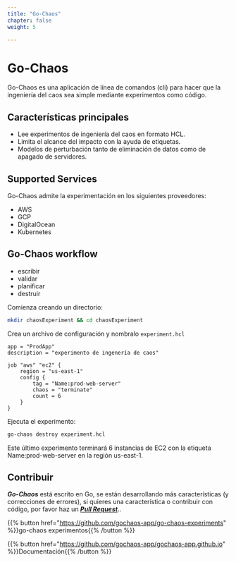```yaml
---
title: "Go-Chaos"
chapter: false
weight: 5

---
```

# Go-Chaos
Go-Chaos es una aplicación de línea de comandos (cli) para hacer que la ingeniería del caos sea simple mediante experimentos como código.


## Características principales

* Lee experimentos de ingeniería del caos en formato HCL.
* Limita el alcance del impacto con la ayuda de etiquetas.
* Modelos de perturbación tanto de eliminación de datos como de apagado de servidores.

## Supported Services
Go-Chaos admite la experimentación en los siguientes proveedores:

* AWS
* GCP
* DigitalOcean
* Kubernetes


## Go-Chaos workflow

- escribir
- validar
- planificar
- destruir

Comienza creando un directorio:
```bash
mkdir chaosExperiment && cd chaosExperiment
```
Crea un archivo de configuración y nombralo `experiment.hcl`

```hcl
app = "ProdApp"
description = "experimento de ingenería de caos" 

job "aws" "ec2" {
    region = "us-east-1"
    config {
        tag = "Name:prod-web-server"
        chaos = "terminate"
        count = 6
    }
}
```

Ejecuta el experimento:
```bash
go-chaos destroy experiment.hcl
```
Este último experimento terminará 6 instancias de EC2 con la etiqueta Name:prod-web-server en la región us-east-1.




## Contribuir
***Go-Chaos*** está escrito en Go, se están desarrollando más características (y correcciones de errores), si quieres una característica o contribuir con código, por favor haz un ***[Pull Request](https://github.com/gochaos-app/go-chaos)***..



{{% button href="https://github.com/gochaos-app/go-chaos-experiments" %}}go-chaos experimentos{{% /button %}}

{{% button href="https://github.com/gochaos-app/gochaos-app.github.io" %}}Documentación{{% /button %}}